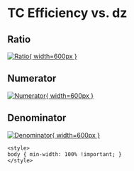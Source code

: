 # TC Efficiency vs. dz

## Ratio

[![Ratio](../mtv/var/TC_eff_dz.png){ width=600px }](../mtv/var/TC_eff_dz.pdf)

## Numerator

[![Numerator](../mtv/num/TC_eff_dz_num.png){ width=600px }](../mtv/num/TC_eff_dz_num.pdf)

## Denominator

[![Denominator](../mtv/den/TC_eff_dz_den.png){ width=600px }](../mtv/den/TC_eff_dz_den.pdf)


``` {=html}
<style>
body { min-width: 100% !important; }
</style>
```
